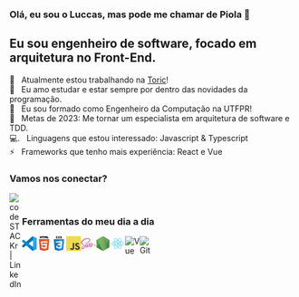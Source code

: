 ### Olá, eu sou o Luccas, mas pode me chamar de Piola 👋

## Eu sou engenheiro de software, focado em arquitetura no Front-End.

🔭  &nbsp; Atualmente estou trabalhando na [Toric][website]! <br />
👯  &nbsp; Eu amo estudar e estar sempre por dentro das novidades da programação. <br />
📒  &nbsp; Eu sou formado como Engenheiro da Computação na UTFPR! <br />
🥅  &nbsp; Metas de 2023: Me tornar um especialista em arquitetura de software e TDD. <br />
💻. &nbsp; Linguagens que estou interessado: Javascript & Typescript <br />
⚡ &nbsp; Frameworks que tenho mais experiência: React e Vue <br />

### Vamos nos conectar?

[<img align="left" alt="codeSTACKr | LinkedIn" width="22px" src="https://cdn.icon-icons.com/icons2/2429/PNG/512/linkedin_logo_icon_147268.png" />][linkedin]

<br />

### Ferramentas do meu dia a dia

<img align="left" alt="Visual Studio Code" width="26px" src="https://raw.githubusercontent.com/github/explore/80688e429a7d4ef2fca1e82350fe8e3517d3494d/topics/visual-studio-code/visual-studio-code.png" />
<img align="left" alt="HTML5" width="26px" src="https://raw.githubusercontent.com/github/explore/80688e429a7d4ef2fca1e82350fe8e3517d3494d/topics/html/html.png" />
<img align="left" alt="CSS3" width="26px" src="https://raw.githubusercontent.com/github/explore/80688e429a7d4ef2fca1e82350fe8e3517d3494d/topics/css/css.png" />
<img align="left" alt="JavaScript" width="26px" src="https://raw.githubusercontent.com/github/explore/80688e429a7d4ef2fca1e82350fe8e3517d3494d/topics/javascript/javascript.png" />
<img align="left" alt="Sass" width="26px" src="https://raw.githubusercontent.com/github/explore/80688e429a7d4ef2fca1e82350fe8e3517d3494d/topics/sass/sass.png" />
<img align="left" alt="Node.js" width="26px" src="https://raw.githubusercontent.com/github/explore/80688e429a7d4ef2fca1e82350fe8e3517d3494d/topics/nodejs/nodejs.png" />
<img align="left" alt="React" width="26px" src="https://raw.githubusercontent.com/github/explore/80688e429a7d4ef2fca1e82350fe8e3517d3494d/topics/react/react.png" />
<img align="left" alt="Vue" width="26px" src="https://br.vuejs.org//images/logo.png" />
<img align="left" alt="Git" width="26px" src="https://upload.wikimedia.org/wikipedia/commons/thumb/3/3f/Git_icon.svg/1024px-Git_icon.svg.png" />

[website]: https://www.toric.com/
[facebook]: https://www.facebook.com/lhc.piola
[instagram]: https://www.instagram.com/opiolinha/
[linkedin]: https://www.linkedin.com/in/luccas-piola-73a645152/

